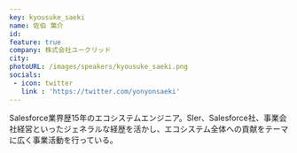 ```yaml
---
key: kyousuke_saeki
name: 佐伯 葉介
id: 
feature: true
company: 株式会社ユークリッド
city: 
photoURL: /images/speakers/kyousuke_saeki.png
socials:
 - icon: twitter
   link : 'https://twitter.com/yonyonsaeki'
---
```

Salesforce業界歴15年のエコシステムエンジニア。SIer、Salesforce社、事業会社経営といったジェネラルな経歴を活かし、エコシステム全体への貢献をテーマに広く事業活動を行っている。

